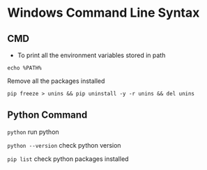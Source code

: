 # Windows Command Line Syntax

## CMD
- To print all the environment variables stored in path
```shell
echo %PATH%
```

Remove all the packages installed
```shell
pip freeze > unins && pip uninstall -y -r unins && del unins
```


## Python Command
```python``` run python

```python --version``` check python version

```pip list``` check python packages installed